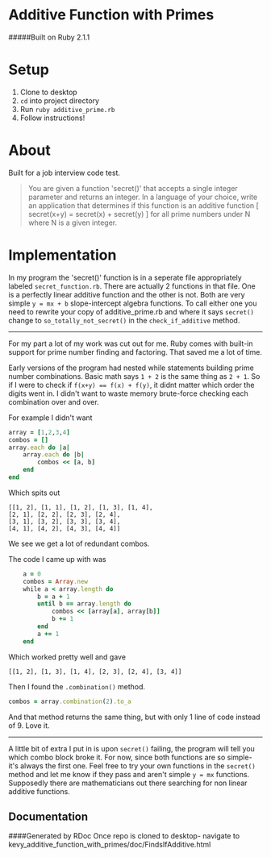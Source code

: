 Additive Function with Primes
=================================

#####Built on Ruby 2.1.1

Setup
=======

1. Clone to desktop
2. `cd` into project directory
3. Run `ruby additive_prime.rb`
4. Follow instructions!

About
=========
Built for a job interview code test. 

> You are given a function 'secret()' that accepts a single integer parameter and returns an integer. In a language of your choice, write an application that determines if this function is an additive function [ secret(x+y) = secret(x) + secret(y) ] for all prime numbers under N where N is a given integer.

Implementation
==========
In my program the 'secret()' function is in a seperate file appropriately labeled `secret_function.rb`.  There are actually 2 functions in that file. One is a perfectly linear additive function and the other is not. Both are very simple `y = mx + b` slope-intercept algebra functions. To call either one you need to rewrite your copy of additive_prime.rb and where it says `secret()` change to `so_totally_not_secret()` in the `check_if_additive` method.

--------

For my part a lot of my work was cut out for me. Ruby comes with built-in support for prime number finding and factoring. That saved me a lot of time. 

Early versions of the program had nested while statements building prime number combinations. Basic math says `1 + 2` is the same thing as `2 + 1`. So if I were to check if `f(x+y) == f(x) + f(y)`, it didnt matter which order the digits went in. I didn't want to waste memory brute-force checking each combination over and over. 

For example I didn't want
```ruby
array = [1,2,3,4]
combos = []
array.each do |a|
	array.each do |b|
		combos << [a, b]
	end
end
```
Which spits out
```
[[1, 2], [1, 1], [1, 2], [1, 3], [1, 4], 
[2, 1], [2, 2], [2, 3], [2, 4], 
[3, 1], [3, 2], [3, 3], [3, 4], 
[4, 1], [4, 2], [4, 3], [4, 4]]
```
We see we get a lot of redundant combos.

The code I came up with was
```ruby
	a = 0
	combos = Array.new
	while a < array.length do
		b = a + 1
		until b == array.length do
			combos << [array[a], array[b]]
			b += 1
		end
		a += 1
	end
```

Which worked pretty well and gave
```
[[1, 2], [1, 3], [1, 4], [2, 3], [2, 4], [3, 4]]
```

Then I found the `.combination()` method. 

```ruby
combos = array.combination(2).to_a
```
And that method returns the same thing, but with only 1 line of code instead of 9. Love it.

-------

A little bit of extra I put in is upon `secret()` failing, the program will tell you which combo block broke it. For now, since both functions are so simple- it's always the first one. Feel free to try your own functions in the `secret()` method and let me know if they pass and aren't simple `y = mx` functions. Supposedly there are mathematicians out there searching for non linear additive functions.

Documentation
-----------
####Generated by RDoc
Once repo is cloned to desktop- navigate to kevy_additive_function_with_primes/doc/FindsIfAdditive.html